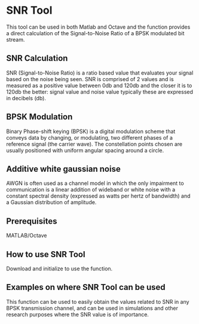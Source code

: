 # SNR Tool

This tool can be used in both Matlab and Octave and the function provides a direct calculation of the Signal-to-Noise Ratio of a BPSK modulated bit stream.

## SNR Calculation
SNR (Signal-to-Noise Ratio) is a ratio based value that evaluates your signal based on the noise being seen. SNR is comprised of 2 values and is measured as a positive value between 0db and 120db and the closer it is to 120db the better: signal value and noise value typically these are expressed in decibels (db).

## BPSK Modulation

Binary Phase-shift keying (BPSK) is a digital modulation scheme that conveys data by changing, or modulating, two different phases of a reference signal (the carrier wave). The constellation points chosen are usually positioned with uniform angular spacing around a circle.

## Additive white gaussian noise
AWGN is often used as a channel model in which the only impairment to communication is a linear addition of wideband or white noise with a constant spectral density (expressed as watts per hertz of bandwidth) and a Gaussian distribution of amplitude.

## Prerequisites
MATLAB/Octave

## How to use SNR Tool
Download and initialize to use the function.

## Examples on where SNR Tool can be used
This function can be used to easily obtain the values related to SNR in any BPSK transmission channel, and can be used in simulations and other research purposes where the SNR value is of importance.
